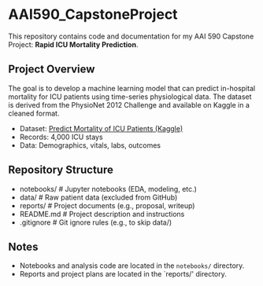 # AAI590_CapstoneProject

This repository contains code and documentation for my AAI 590 Capstone Project: **Rapid ICU Mortality Prediction**.

## Project Overview

The goal is to develop a machine learning model that can predict in-hospital mortality for ICU patients using time-series physiological data. The dataset is derived from the PhysioNet 2012 Challenge and available on Kaggle in a cleaned format.

- Dataset: [Predict Mortality of ICU Patients (Kaggle)](https://www.kaggle.com/datasets/msafi04/predict-mortality-of-icu-patients-physionet/data)
- Records: 4,000 ICU stays
- Data: Demographics, vitals, labs, outcomes

## Repository Structure

- notebooks/      # Jupyter notebooks (EDA, modeling, etc.)
- data/           # Raw patient data (excluded from GitHub)
- reports/        # Project documents (e.g., proposal, writeup)
- README.md       # Project description and instructions
- .gitignore      # Git ignore rules (e.g., to skip data/)

## Notes

- Notebooks and analysis code are located in the `notebooks/` directory.
- Reports and project plans are located in the `reports/' directory.

